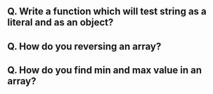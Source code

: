## Q. Write a function which will test string as a literal and as an object?
## Q. How do you reversing an array?
## Q. How do you find min and max value in an array?
